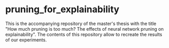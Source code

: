 # pruning_for_explainability
This is the accompanying repository of the master's thesis with the title "How much pruning is too much? The effects of neural network pruning on explainability". The contents of this repository allow to recreate the results of our experiments.
